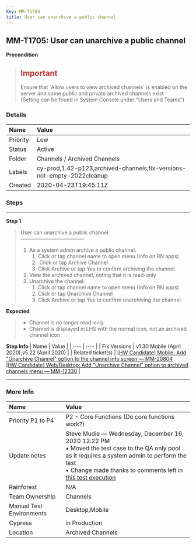 ```yaml
---
key: MM-T1705
title: User can unarchive a public channel
---
```


## MM-T1705: User can unarchive a public channel

**Precondition**

> <article><h1><span style="color: rgb(184, 49, 47);">Important</span></h1>Ensure that `Allow users to view archived channels` is enabled on the server and some public and private archived channels exist<br>(Setting can be found in System Console under "Users and Teams")</article>

### Details

| Name     | Value                                                                  |
| :------- | :--------------------------------------------------------------------- |
| Priority | Low                                                                    |
| Status   | Active                                                                 |
| Folder   | Channels / Archived Channels                                           |
| Labels   | cy-prod,1.42-p123,archived-channels,fix-versions-not-empty-2022cleanup |
| Created  | 2020-04-23T19:45:11Z                                                   |

### Steps

<hr/>

**Step 1**

> <article>User can unarchive a public channel<br>–––––––––––––––––––––––––<ol><li>As a system admin archive a public channel:<ol><li>Click or tap channel name to open menu (Info on RN apps)</li><li>&nbsp;Click or tap Archive Channel</li><li>Click Archive or tap Yes to confirm archiving the channel</li></ol></li><li>View the archived channel, noting that it is read-only</li><li>Unarchive the channel:<ol><li>Click or tap channel name to open menu (Info on RN apps)</li><li>Click or tap Unarchive Channel</li><li>Click Archive or tap Yes to confirm unarchiving the channel</li></ol></li></ol></article>

**Expected**

> <article><ul><li>Channel is no longer read-only</li><li>Channel is displayed in LHS with the normal icon, not an archived channel icon</li></ul></article>

**Step Info**
| Name | Value |
| :--- | :--- |
| Fix Versions | v1.30 Mobile (April 2020),v5.22 (April 2020) |
| Related ticket(s) | <a href="https://mattermost.atlassian.net/browse/MM-20804">[HW Candidate] Mobile: Add "Unarchive Channel" option to the channel info screen — MM-20804</a><br><a href="https://mattermost.atlassian.net/browse/MM-12330">[HW Candidate] Web/Desktop: Add "Unarchive Channel" option to archived channels menu — MM-12330</a> |

<hr/>

### More Info

| Name                     | Value                                                                                                                                                                                                                                                                                                                                                                                                                     |
| :----------------------- | :------------------------------------------------------------------------------------------------------------------------------------------------------------------------------------------------------------------------------------------------------------------------------------------------------------------------------------------------------------------------------------------------------------------------ |
| Priority P1 to P4        | P2 - Core Functions (Do core functions work?)                                                                                                                                                                                                                                                                                                                                                                             |
| Update notes             | Steve Mudie — Wednesday, December 16, 2020 12:22 PM<br>• Moved the test case to the QA only pool as it requires a system admin to perform the test<br>• Change made thanks to comments left in <a href="https://mattermost.atlassian.net/projects/MM?selectedItem=com.atlassian.plugins.atlassian-connect-plugin:com.kanoah.test-manager__main-project-page#!/testPlayer/testExecution/MM-E77898">this test execution</a> |
| Rainforest               | N/A                                                                                                                                                                                                                                                                                                                                                                                                                       |
| Team Ownership           | Channels                                                                                                                                                                                                                                                                                                                                                                                                                  |
| Manual Test Environments | Desktop,Mobile                                                                                                                                                                                                                                                                                                                                                                                                            |
| Cypress                  | in Production                                                                                                                                                                                                                                                                                                                                                                                                             |
| Location                 | Archived Channels                                                                                                                                                                                                                                                                                                                                                                                                         |
